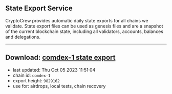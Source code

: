 ## State Export Service
CryptoCrew provides automatic daily state exports for all chains we validate. State export files can be used as genesis files and are a snapshot of the current blockchain state, including all validators, accounts, balances and delegations.

---
**Download: [comdex-1 state export](https://dl.ccvalidators.com/SERVICE/comdex/comdex-1_export_9829162.json)**
---

- last updated: Thu Oct 05 2023 11:51:04
- chain id: `comdex-1`
- export height: `9829162`
- use for: airdrops, local tests, chain recovery
